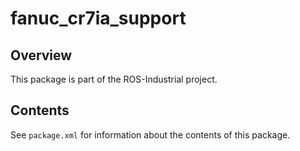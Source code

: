 # fanuc_cr7ia_support

## Overview

This package is part of the ROS-Industrial project.

## Contents

See `package.xml` for information about the contents of this package.
